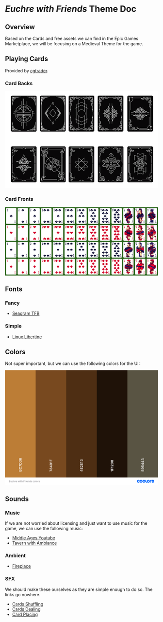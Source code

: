 # *Euchre with Friends* Theme Doc

## Overview

Based on the Cards and free assets we can find in the Epic Games Marketplace, we will be focusing on a Medieval Theme for the game.

## Playing Cards

Provided by [cgtrader](https://www.cgtrader.com/free-3d-models/sports/game/playing-cards-deck-of-52-cards).

### Card Backs

![Card Backs](card_back.png)

### Card Fronts

![Card Fronts](card_front.png)

## Fonts

### Fancy

- [Seagram TFB](https://www.dafont.com/seagram-tfb.font?text=Euchre+with+Friends)

### Simple

- [Linux Libertine](https://www.dafont.com/linux-libertine.font?l%5B%5D=10&l%5B%5D=1&text=Euchre+with+Friends)

## Colors

Not super important, but we can use the following colors for the UI:

![colors](Euchre_with_Friends_colors.png)

## Sounds

### Music

If we are not worried about licensing and just want to use music for the game, we can use the following music:

- [Middle Ages Youtube](https://www.youtube.com/@MiddleAgesMusic)
- [Tavern with Ambiance](https://www.youtube.com/watch?v=O738AtAwacI)

### Ambient

- [Fireplace](https://www.youtube.com/watch?v=S_d3AZwbt6k)

### SFX

We should make these ourselves as they are simple enough to do so. The links go nowhere.

- [Cards Shuffling]()
- [Cards Dealing]()
- [Card Placing]()
